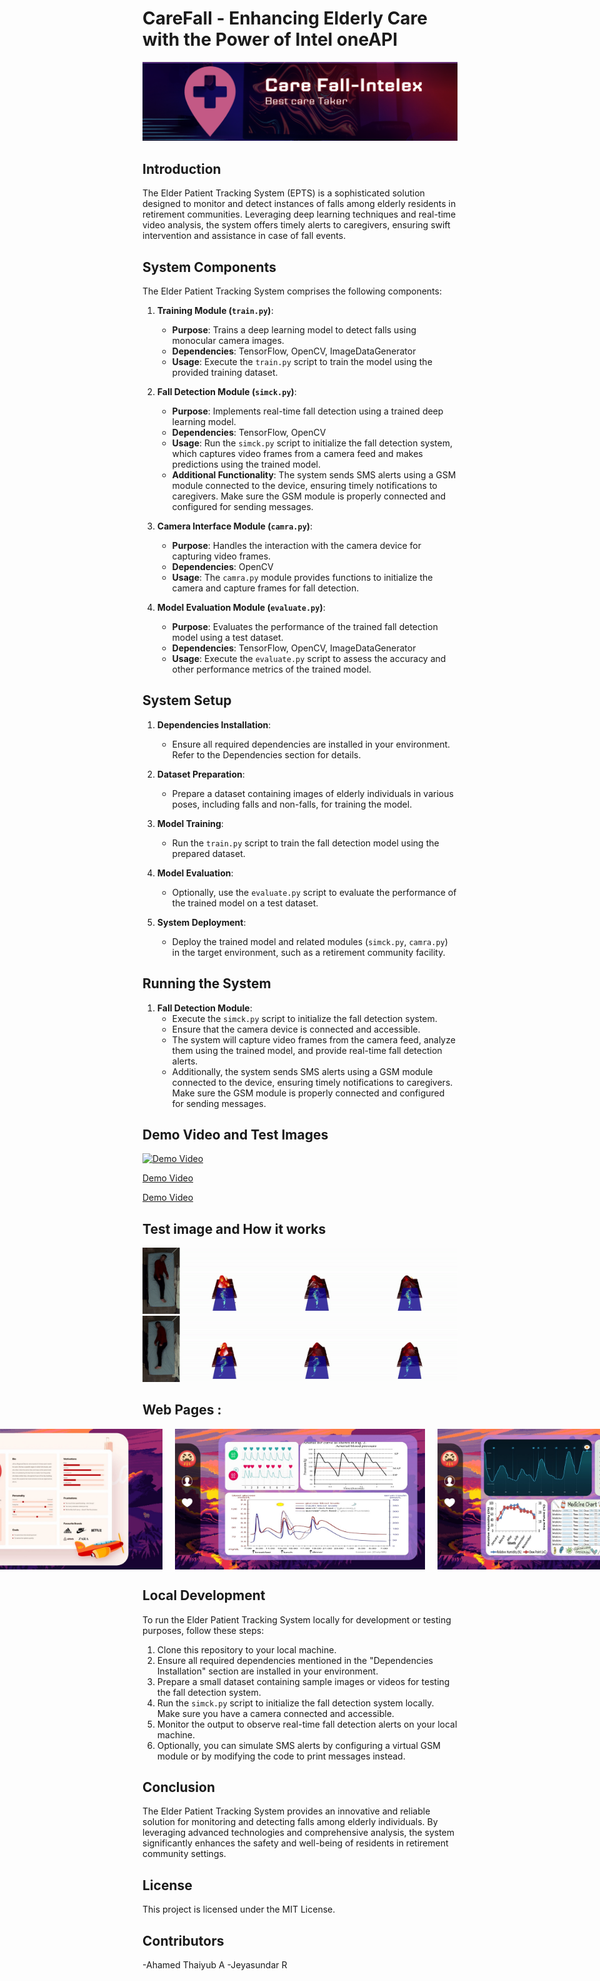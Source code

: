 
# CareFall - Enhancing Elderly Care with the Power of Intel oneAPI

![Screenshot](img/Screenshot%202024-03-20%20010923.png)


## Introduction
The Elder Patient Tracking System (EPTS) is a sophisticated solution designed to monitor and detect instances of falls among elderly residents in retirement communities. Leveraging deep learning techniques and real-time video analysis, the system offers timely alerts to caregivers, ensuring swift intervention and assistance in case of fall events.

## System Components
The Elder Patient Tracking System comprises the following components:

1. **Training Module (`train.py`)**:
   - **Purpose**: Trains a deep learning model to detect falls using monocular camera images.
   - **Dependencies**: TensorFlow, OpenCV, ImageDataGenerator
   - **Usage**: Execute the `train.py` script to train the model using the provided training dataset.

2. **Fall Detection Module (`simck.py`)**:
   - **Purpose**: Implements real-time fall detection using a trained deep learning model.
   - **Dependencies**: TensorFlow, OpenCV
   - **Usage**: Run the `simck.py` script to initialize the fall detection system, which captures video frames from a camera feed and makes predictions using the trained model.
   - **Additional Functionality**: The system sends SMS alerts using a GSM module connected to the device, ensuring timely notifications to caregivers. Make sure the GSM module is properly connected and configured for sending messages.

3. **Camera Interface Module (`camra.py`)**:
   - **Purpose**: Handles the interaction with the camera device for capturing video frames.
   - **Dependencies**: OpenCV
   - **Usage**: The `camra.py` module provides functions to initialize the camera and capture frames for fall detection.

4. **Model Evaluation Module (`evaluate.py`)**:
   - **Purpose**: Evaluates the performance of the trained fall detection model using a test dataset.
   - **Dependencies**: TensorFlow, OpenCV, ImageDataGenerator
   - **Usage**: Execute the `evaluate.py` script to assess the accuracy and other performance metrics of the trained model.

## System Setup
1. **Dependencies Installation**:
   - Ensure all required dependencies are installed in your environment. Refer to the Dependencies section for details.

2. **Dataset Preparation**: 
   - Prepare a dataset containing images of elderly individuals in various poses, including falls and non-falls, for training the model.

3. **Model Training**: 
   - Run the `train.py` script to train the fall detection model using the prepared dataset.

4. **Model Evaluation**:
   - Optionally, use the `evaluate.py` script to evaluate the performance of the trained model on a test dataset.

5. **System Deployment**: 
   - Deploy the trained model and related modules (`simck.py`, `camra.py`) in the target environment, such as a retirement community facility.

## Running the System
1. **Fall Detection Module**:
   - Execute the `simck.py` script to initialize the fall detection system.
   - Ensure that the camera device is connected and accessible.
   - The system will capture video frames from the camera feed, analyze them using the trained model, and provide real-time fall detection alerts.
   - Additionally, the system sends SMS alerts using a GSM module connected to the device, ensuring timely notifications to caregivers. Make sure the GSM module is properly connected and configured for sending messages.

## Demo Video and Test Images

[![Demo Video](https://github.com/Ahamedthaiyub/CareFall/raw/main/assets/98688617/372626a3-703d-4bc8-92a0-02fd83b3771a.png)](https://github.com/Ahamedthaiyub/CareFall/raw/main/assets/98688617/372626a3-703d-4bc8-92a0-02fd83b3771a)

  [Demo Video](https://github.com/Ahamedthaiyub/CareFall/raw/main/assets/98688617/b6d2a14f-ef18-452a-837c-6c03bbb32154)

  
  [Demo Video](https://github.com/Ahamedthaiyub/CareFall-Hackhive/assets/98688617/8ef93350-e852-430e-834c-e81eebd73321)





  
  ## Test image and How it works 

  ![00091_00016](00091_00016.gif)
  ![00091_00016](00091_00031.gif)

  ## Web Pages :


  <div style="display: flex; justify-content: center;">
    <img src="WhatsApp%20Image%202024-03-20%20at%2012.52.07%20AM.jpeg" alt="WhatsApp Image 2024-03-20 at 12.52.07 AM" style="width: 400px; margin-right: 10px;">
    <img src="WhatsApp%20Image%202024-03-20%20at%2012.52.08%20AM%20(1).jpeg" alt="WhatsApp Image 2024-03-20 at 12.52.08 AM (1)" style="width: 400px; margin: 0 10px;">
    <img src="WhatsApp%20Image%202024-03-20%20at%2012.52.08%20AM.jpeg" alt="WhatsApp Image 2024-03-20 at 12.52.08 AM" style="width: 400px; margin-left: 10px;">
</div>

## Local Development

To run the Elder Patient Tracking System locally for development or testing purposes, follow these steps:

1. Clone this repository to your local machine.
2. Ensure all required dependencies mentioned in the "Dependencies Installation" section are installed in your environment.
3. Prepare a small dataset containing sample images or videos for testing the fall detection system.
4. Run the `simck.py` script to initialize the fall detection system locally. Make sure you have a camera connected and accessible.
5. Monitor the output to observe real-time fall detection alerts on your local machine.
6. Optionally, you can simulate SMS alerts by configuring a virtual GSM module or by modifying the code to print messages instead.


  


## Conclusion
The Elder Patient Tracking System provides an innovative and reliable solution for monitoring and detecting falls among elderly individuals. By leveraging advanced technologies and comprehensive analysis, the system significantly enhances the safety and well-being of residents in retirement community settings.

## License
This project is licensed under the MIT License.

## Contributors
-Ahamed Thaiyub A
-Jeyasundar R
